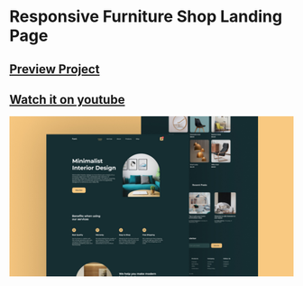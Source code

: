# Responsive Furniture Shop Landing Page
## [Preview Project](https://luissitoe.github.io/responsive-furniture-website/)
## [Watch it on youtube](https://youtu.be/yS1HYNwioE8)

![preview img](/preview.jpg)
